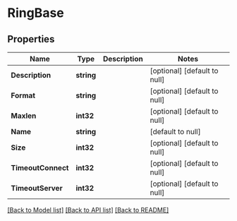 # RingBase

## Properties
Name | Type | Description | Notes
------------ | ------------- | ------------- | -------------
**Description** | **string** |  | [optional] [default to null]
**Format** | **string** |  | [optional] [default to null]
**Maxlen** | **int32** |  | [optional] [default to null]
**Name** | **string** |  | [default to null]
**Size** | **int32** |  | [optional] [default to null]
**TimeoutConnect** | **int32** |  | [optional] [default to null]
**TimeoutServer** | **int32** |  | [optional] [default to null]

[[Back to Model list]](../README.md#documentation-for-models) [[Back to API list]](../README.md#documentation-for-api-endpoints) [[Back to README]](../README.md)


